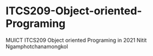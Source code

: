 # ITCS209-Object-oriented-Programing
MUICT ITCS209 Object oriented Programing in 2021
Nitit Ngamphotchanamongkol 
